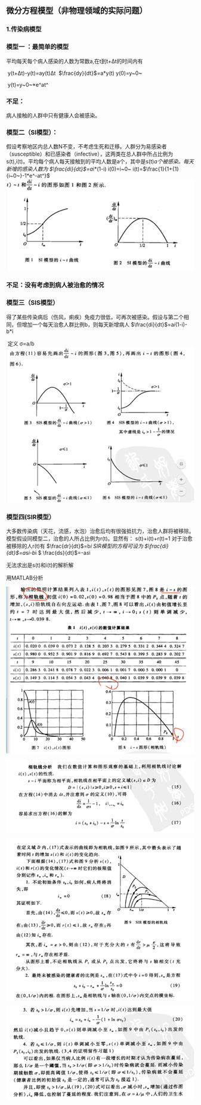 ## 微分方程模型（非物理领域的实际问题）

### 1.传染病模型
   ### 模型一 ：最简单的模型 
   平均每天每个病人感染的人数为常数a,在t到t+Δt的时间内有      

​                                                           y(t+Δt)-y(t)=ay(t)Δt
​                                                             $\frac{dy}{dt}$=a*y(t)     y(0)=y~0~

​                                                               y(t)=y~0~*e^at^



   ### 不足：
   病人接触的人群中只有健康人会被感染。
   ### 模型二（SI模型）：
   假设考察地区内总人数N不变，不考虑生死和迁移。人群分为易感染者（susceptible）和已感染者（infective），这两类在总人群中所占比例为s(t),i(t)。平均每个病人每天接触到的平均人数是a个，其中是s(t)*a个被感染。每天新增的感染人数为
                                               $\frac{di}{dt}$=a*i*(1-i)           i(0)=i~0~
              i(t)=$\frac{1}{1+{1}{i~0~}-1*e^-at^}$
              ![1562933041315](./1562933041315.png)

   ### 不足：没有考虑到病人被治愈的情况
   ### 模型三（SIS模型）
   得了某些传染病后（伤风，痢疾）免疫力很低，可再次被感染。假设与第二个相同，但增加一个每天治愈人群比例b，则每天新增病人
                                               $\frac{di}{dt}$=a*i*(1-i)-b*i

​                                                    定义 σ=a/b                                       ![1562933489635](.\1562933489635.png)

### 模型四(SIR模型） 
  大多数传染病（天花，流感，水泡）治愈后均有很强抵抗力，治愈人群将被移除。模型假设同模型二，治愈的人所占比例为r(t)。显然有：
                                                                     s(t)+i(t)+r(t)=1
  对于治愈被移除的人r(t)有
                                                                             $\frac{dr}{dt}$=b*i
  SIR模型的方程可设为
                                                                         $\frac{di}{dt}$=a*s*i-b*i
                                                                         $                                                   \frac{ds}{dt}$=-a*s*i

  无法求出是s(t)和i(t)的解析解

用MATLAB分析

![1562934513238](.\1562934513238.png)

![1562934552008](.\1562934552008.png)

![1562934572559](.\1562934572559.png)

![1562934590105](.\1562934590105.png)
